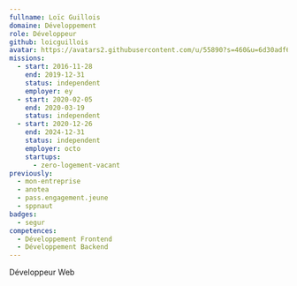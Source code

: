```yaml
---
fullname: Loïc Guillois
domaine: Développement
role: Développeur
github: loicguillois
avatar: https://avatars2.githubusercontent.com/u/55890?s=460&u=6d30adf6bede7d90474e82023d1947aabedd5635&v=4
missions:
  - start: 2016-11-28
    end: 2019-12-31
    status: independent
    employer: ey
  - start: 2020-02-05
    end: 2020-03-19
    status: independent
  - start: 2020-12-26
    end: 2024-12-31
    status: independent
    employer: octo
    startups:
      - zero-logement-vacant
previously:
  - mon-entreprise
  - anotea
  - pass.engagement.jeune
  - sppnaut
badges:
  - segur
competences:
  - Développement Frontend
  - Développement Backend
---
```

Développeur Web
